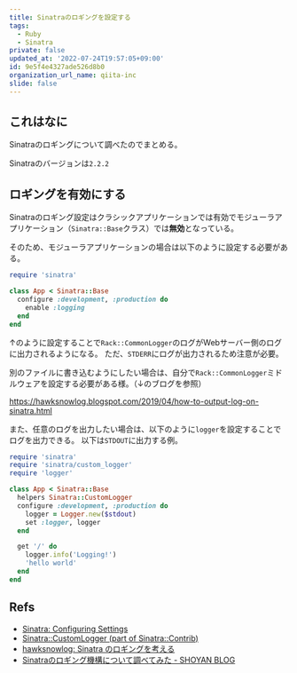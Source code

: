 ```yaml
---
title: Sinatraのロギングを設定する
tags:
  - Ruby
  - Sinatra
private: false
updated_at: '2022-07-24T19:57:05+09:00'
id: 9e5f4e4327ade526d8b0
organization_url_name: qiita-inc
slide: false
---
```

## これはなに

Sinatraのロギングについて調べたのでまとめる。

Sinatraのバージョンは`2.2.2`

## ロギングを有効にする

Sinatraのロギング設定はクラシックアプリケーションでは有効でモジューラアプリケーション（`Sinatra::Base`クラス）では**無効**となっている。

そのため、モジューラアプリケーションの場合は以下のように設定する必要がある。

```app.rb
require 'sinatra'

class App < Sinatra::Base
  configure :development, :production do
    enable :logging
  end
end
```

↑のように設定することで`Rack::CommonLogger`のログがWebサーバー側のログに出力されるようになる。
ただ、`STDERR`にログが出力されるため注意が必要。

別のファイルに書き込むようにしたい場合は、自分で`Rack::CommonLogger`ミドルウェアを設定する必要がある様。（↓のブログを参照）

https://hawksnowlog.blogspot.com/2019/04/how-to-output-log-on-sinatra.html

また、任意のログを出力したい場合は、以下のように`logger`を設定することでログを出力できる。
以下は`STDOUT`に出力する例。

```app.rb
require 'sinatra'
require 'sinatra/custom_logger'
require 'logger'

class App < Sinatra::Base
  helpers Sinatra::CustomLogger
  configure :development, :production do
    logger = Logger.new($stdout)
    set :logger, logger
  end

  get '/' do
    logger.info('Logging!')
    'hello world'
  end
end
```

## Refs

- [Sinatra: Configuring Settings](http://sinatrarb.com/configuration.html)
- [Sinatra::CustomLogger (part of Sinatra::Contrib)](http://sinatrarb.com/contrib/custom_logger)
- [hawksnowlog: Sinatra のロギングを考える](https://hawksnowlog.blogspot.com/2019/04/how-to-output-log-on-sinatra.html)
- [Sinatraのロギング機構について調べてみた - SHOYAN BLOG](https://48n.jp/blog/2016/05/27/sinatra-logger/)
